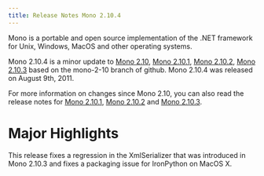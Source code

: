 ```yaml
---
title: Release Notes Mono 2.10.4
---
```


Mono is a portable and open source implementation of the .NET framework for Unix, Windows, MacOS and other operating systems.

Mono 2.10.4 is a minor update to [Mono 2.10](/docs/about-mono/releases/2.10.0/), [Mono 2.10.1](/docs/about-mono/releases/2.10.1/), [Mono 2.10.2](/docs/about-mono/releases/2.10.2/), [Mono 2.10.3](/docs/about-mono/releases/2.10.3/) based on the mono-2-10 branch of github. Mono 2.10.4 was released on August 9th, 2011.

For more information on changes since Mono 2.10, you can also read the release notes for [Mono 2.10.1](/docs/about-mono/releases/2.10.1/), [Mono 2.10.2](/docs/about-mono/releases/2.10.2/) and [Mono 2.10.3](/docs/about-mono/releases/2.10.3/).

Major Highlights
================

This release fixes a regression in the XmlSerializer that was introduced in Mono 2.10.3 and fixes a packaging issue for IronPython on MacOS X.


